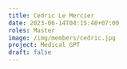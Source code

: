 ```yaml
---
title: Cedric Le Mercier
date: 2023-06-14T04:15:48+07:00
roles: Master
image: /img/members/cedric.jpg
project: Medical GPT
draft: false
---
```


